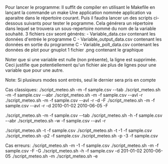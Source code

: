 Pour lancer le programme: 
Il suffit de compiler en utilisant le Makefile en lançant la commande un make
Une application nommée application va aparaitre dans le répertoire courant.
Puis il faudra lancer un des scripts ci-dessous suivants pour tester le pogramme.
Cela générera un répertoire dans lequel se trouvera un sous-repertoire nommé du nom de la variable souhaité.
3 fichiers csv seont générés: 
    - Variable_data.csv contenant les données d'entrée le programme C
    - Variable_output_data.csv contenant les données en sortie du programme C
    - Variable_polt_data.csv contenant les données de plot pour gnuplot
1 fichier .png contenant le graphique

Noter que si une variable est nulle (non présente), la ligne est supprimée. Ceci justifie que potentiellement qu'un fichier aie plus de lignes pour une variable que pour une autre.


Note: Si plusieurs modes sont entrés, seul le dernier sera pris en compte

Cas classiques:
./script_meteo.sh -m -f sample.csv --tab
./script_meteo.sh -m -f sample.csv --abr
./script_meteo.sh -m -f sample.csv --avl -r
./script_meteo.sh -m -f sample.csv --avl -r -d -F
./script_meteo.sh -m -f sample.csv --avl -r -d 2010-01-02 2010-06-05 -F



./script_meteo.sh -m -f sample.csv --tab
./script_meteo.sh -h -f sample.csv --abr
./script_meteo.sh -w -f sample.csv --avl -r

./script_meteo.sh -t -f sample.csv
./script_meteo.sh -t -1 -f sample.csv
./script_meteo.sh -p2 -f sample.csv
./script_meteo.sh -p -3 -f sample.csv

Cas erreurs:
./script_meteo.sh -m -1 -f sample.csv
./script_meteo.sh -m -f sample.csv -F -G
./script_meteo.sh -h -f sample.csv -d 201-01-02 2010-06-05
./script_meteo.sh -m
./script_meteo.sh -e